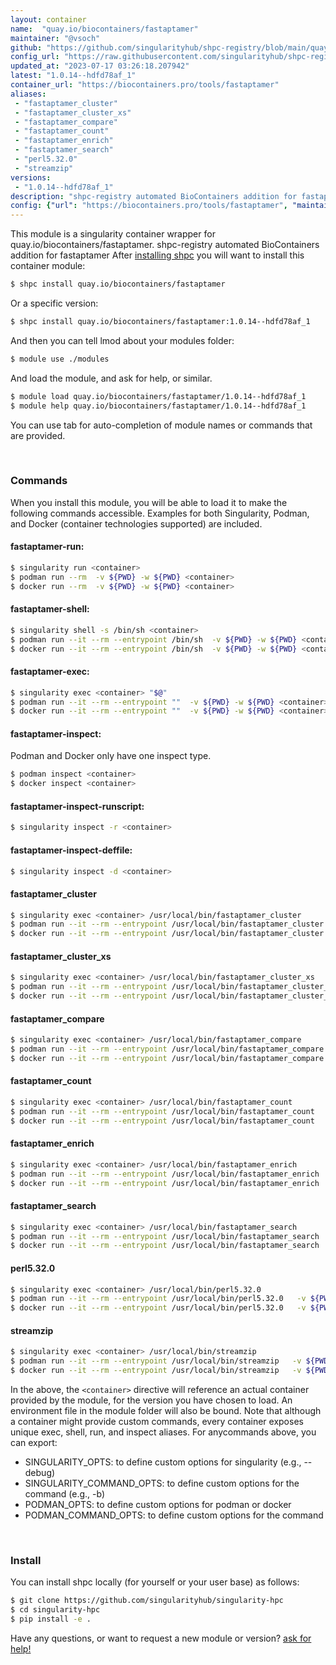 ```yaml
---
layout: container
name:  "quay.io/biocontainers/fastaptamer"
maintainer: "@vsoch"
github: "https://github.com/singularityhub/shpc-registry/blob/main/quay.io/biocontainers/fastaptamer/container.yaml"
config_url: "https://raw.githubusercontent.com/singularityhub/shpc-registry/main/quay.io/biocontainers/fastaptamer/container.yaml"
updated_at: "2023-07-17 03:26:18.207942"
latest: "1.0.14--hdfd78af_1"
container_url: "https://biocontainers.pro/tools/fastaptamer"
aliases:
 - "fastaptamer_cluster"
 - "fastaptamer_cluster_xs"
 - "fastaptamer_compare"
 - "fastaptamer_count"
 - "fastaptamer_enrich"
 - "fastaptamer_search"
 - "perl5.32.0"
 - "streamzip"
versions:
 - "1.0.14--hdfd78af_1"
description: "shpc-registry automated BioContainers addition for fastaptamer"
config: {"url": "https://biocontainers.pro/tools/fastaptamer", "maintainer": "@vsoch", "description": "shpc-registry automated BioContainers addition for fastaptamer", "latest": {"1.0.14--hdfd78af_1": "sha256:835f80a358023c187eb0412452fe9884e3fef20d266981eab3f88d25c43456eb"}, "tags": {"1.0.14--hdfd78af_1": "sha256:835f80a358023c187eb0412452fe9884e3fef20d266981eab3f88d25c43456eb"}, "docker": "quay.io/biocontainers/fastaptamer", "aliases": {"fastaptamer_cluster": "/usr/local/bin/fastaptamer_cluster", "fastaptamer_cluster_xs": "/usr/local/bin/fastaptamer_cluster_xs", "fastaptamer_compare": "/usr/local/bin/fastaptamer_compare", "fastaptamer_count": "/usr/local/bin/fastaptamer_count", "fastaptamer_enrich": "/usr/local/bin/fastaptamer_enrich", "fastaptamer_search": "/usr/local/bin/fastaptamer_search", "perl5.32.0": "/usr/local/bin/perl5.32.0", "streamzip": "/usr/local/bin/streamzip"}}
---
```


This module is a singularity container wrapper for quay.io/biocontainers/fastaptamer.
shpc-registry automated BioContainers addition for fastaptamer
After [installing shpc](#install) you will want to install this container module:


```bash
$ shpc install quay.io/biocontainers/fastaptamer
```

Or a specific version:

```bash
$ shpc install quay.io/biocontainers/fastaptamer:1.0.14--hdfd78af_1
```

And then you can tell lmod about your modules folder:

```bash
$ module use ./modules
```

And load the module, and ask for help, or similar.

```bash
$ module load quay.io/biocontainers/fastaptamer/1.0.14--hdfd78af_1
$ module help quay.io/biocontainers/fastaptamer/1.0.14--hdfd78af_1
```

You can use tab for auto-completion of module names or commands that are provided.

<br>

### Commands

When you install this module, you will be able to load it to make the following commands accessible.
Examples for both Singularity, Podman, and Docker (container technologies supported) are included.

#### fastaptamer-run:

```bash
$ singularity run <container>
$ podman run --rm  -v ${PWD} -w ${PWD} <container>
$ docker run --rm  -v ${PWD} -w ${PWD} <container>
```

#### fastaptamer-shell:

```bash
$ singularity shell -s /bin/sh <container>
$ podman run --it --rm --entrypoint /bin/sh  -v ${PWD} -w ${PWD} <container>
$ docker run --it --rm --entrypoint /bin/sh  -v ${PWD} -w ${PWD} <container>
```

#### fastaptamer-exec:

```bash
$ singularity exec <container> "$@"
$ podman run --it --rm --entrypoint ""  -v ${PWD} -w ${PWD} <container> "$@"
$ docker run --it --rm --entrypoint ""  -v ${PWD} -w ${PWD} <container> "$@"
```

#### fastaptamer-inspect:

Podman and Docker only have one inspect type.

```bash
$ podman inspect <container>
$ docker inspect <container>
```

#### fastaptamer-inspect-runscript:

```bash
$ singularity inspect -r <container>
```

#### fastaptamer-inspect-deffile:

```bash
$ singularity inspect -d <container>
```


#### fastaptamer_cluster

```bash
$ singularity exec <container> /usr/local/bin/fastaptamer_cluster
$ podman run --it --rm --entrypoint /usr/local/bin/fastaptamer_cluster   -v ${PWD} -w ${PWD} <container> -c " $@"
$ docker run --it --rm --entrypoint /usr/local/bin/fastaptamer_cluster   -v ${PWD} -w ${PWD} <container> -c " $@"
```


#### fastaptamer_cluster_xs

```bash
$ singularity exec <container> /usr/local/bin/fastaptamer_cluster_xs
$ podman run --it --rm --entrypoint /usr/local/bin/fastaptamer_cluster_xs   -v ${PWD} -w ${PWD} <container> -c " $@"
$ docker run --it --rm --entrypoint /usr/local/bin/fastaptamer_cluster_xs   -v ${PWD} -w ${PWD} <container> -c " $@"
```


#### fastaptamer_compare

```bash
$ singularity exec <container> /usr/local/bin/fastaptamer_compare
$ podman run --it --rm --entrypoint /usr/local/bin/fastaptamer_compare   -v ${PWD} -w ${PWD} <container> -c " $@"
$ docker run --it --rm --entrypoint /usr/local/bin/fastaptamer_compare   -v ${PWD} -w ${PWD} <container> -c " $@"
```


#### fastaptamer_count

```bash
$ singularity exec <container> /usr/local/bin/fastaptamer_count
$ podman run --it --rm --entrypoint /usr/local/bin/fastaptamer_count   -v ${PWD} -w ${PWD} <container> -c " $@"
$ docker run --it --rm --entrypoint /usr/local/bin/fastaptamer_count   -v ${PWD} -w ${PWD} <container> -c " $@"
```


#### fastaptamer_enrich

```bash
$ singularity exec <container> /usr/local/bin/fastaptamer_enrich
$ podman run --it --rm --entrypoint /usr/local/bin/fastaptamer_enrich   -v ${PWD} -w ${PWD} <container> -c " $@"
$ docker run --it --rm --entrypoint /usr/local/bin/fastaptamer_enrich   -v ${PWD} -w ${PWD} <container> -c " $@"
```


#### fastaptamer_search

```bash
$ singularity exec <container> /usr/local/bin/fastaptamer_search
$ podman run --it --rm --entrypoint /usr/local/bin/fastaptamer_search   -v ${PWD} -w ${PWD} <container> -c " $@"
$ docker run --it --rm --entrypoint /usr/local/bin/fastaptamer_search   -v ${PWD} -w ${PWD} <container> -c " $@"
```


#### perl5.32.0

```bash
$ singularity exec <container> /usr/local/bin/perl5.32.0
$ podman run --it --rm --entrypoint /usr/local/bin/perl5.32.0   -v ${PWD} -w ${PWD} <container> -c " $@"
$ docker run --it --rm --entrypoint /usr/local/bin/perl5.32.0   -v ${PWD} -w ${PWD} <container> -c " $@"
```


#### streamzip

```bash
$ singularity exec <container> /usr/local/bin/streamzip
$ podman run --it --rm --entrypoint /usr/local/bin/streamzip   -v ${PWD} -w ${PWD} <container> -c " $@"
$ docker run --it --rm --entrypoint /usr/local/bin/streamzip   -v ${PWD} -w ${PWD} <container> -c " $@"
```



In the above, the `<container>` directive will reference an actual container provided
by the module, for the version you have chosen to load. An environment file in the
module folder will also be bound. Note that although a container
might provide custom commands, every container exposes unique exec, shell, run, and
inspect aliases. For anycommands above, you can export:

 - SINGULARITY_OPTS: to define custom options for singularity (e.g., --debug)
 - SINGULARITY_COMMAND_OPTS: to define custom options for the command (e.g., -b)
 - PODMAN_OPTS: to define custom options for podman or docker
 - PODMAN_COMMAND_OPTS: to define custom options for the command

<br>

### Install

You can install shpc locally (for yourself or your user base) as follows:

```bash
$ git clone https://github.com/singularityhub/singularity-hpc
$ cd singularity-hpc
$ pip install -e .
```

Have any questions, or want to request a new module or version? [ask for help!](https://github.com/singularityhub/singularity-hpc/issues)